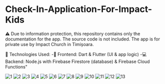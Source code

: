 # Check-In-Application-For-Impact-Kids
⚠️ Due to information protection, this repository contains only the documentation for the app. The source code is not included. The app is for private use by Impact Church in Timișoara.

🚀 Technologies Used:
-🎨 Frontend: Dart & Flutter (UI & app logic)
-💻 Backend: Node.js with Firebase Firestore (database) & Firebase Cloud Functions"

![1](https://github.com/user-attachments/assets/7ab9f8c3-4520-4f96-bda8-42f1b311593a)
![2](https://github.com/user-attachments/assets/4476507a-2dfe-44f5-92f4-016b10c7735a)
![3](https://github.com/user-attachments/assets/b57903f9-8a76-4588-a4c2-896b93ffb0ea)
![4](https://github.com/user-attachments/assets/e862a3be-b1c6-44bd-afa5-8e76944afc34)
![5](https://github.com/user-attachments/assets/6273c405-76c2-40a5-bee3-ee70201d0f76)
![6](https://github.com/user-attachments/assets/f9a18539-5c4d-47eb-b710-30247b544c66)
![7](https://github.com/user-attachments/assets/15213aab-c326-4714-80eb-d57fd6ef8953)
![8](https://github.com/user-attachments/assets/f52cf989-0d24-42a2-a8ce-171d2003ec40)
![9](https://github.com/user-attachments/assets/78cc463e-e2a4-4413-9637-41f1ddabc852)
![10](https://github.com/user-attachments/assets/c334efb3-002a-4c14-bf3e-38ef6aad9855)
![11](https://github.com/user-attachments/assets/7ed7fe03-0c7c-4495-a684-1e0ce82f6067)
![12](https://github.com/user-attachments/assets/fd02834c-e743-4f6b-8785-476d6b2e0b95)
![13](https://github.com/user-attachments/assets/37e8f9ca-1521-4520-8639-fc4d008990cb)
